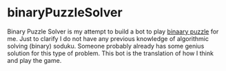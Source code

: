 # binaryPuzzleSolver

Binary Puzzle Solver is my attempt to build a bot to play [binaary puzzle](http://binarypuzzle.com/) for me.
Just to clarify I do not have any previous knowledge of algorithmic solving (binary) soduku. Someone probably already has some genius solution for this type of problem. This bot is the translation of how I think and play the game.